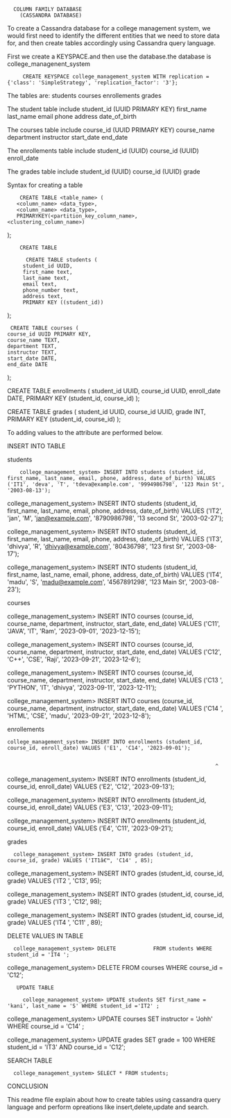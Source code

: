 
      COLUMN FAMILY DATABASE
        (CASSANDRA DATABASE)


To create a Cassandra database for a college management system, we would first need to identify the different entities that we need to store data for, and then create tables accordingly using Cassandra query language.


 First we create a KEYSPACE.and then use the database.the database is college_managenent_system
        
         CREATE KEYSPACE college_management_system WITH replication = {'class': 'SimpleStrategy', 'replication_factor': '3'};

The tables are:
              students
              courses
              enrollements
              grades

The student table include
           student_id (UUID PRIMARY KEY)
           first_name                          
           last_name 
           email 
           phone 
           address 
           date_of_birth 

The courses table include
          course_id (UUID PRIMARY KEY)
          course_name 
          department
          instructor
          start_date
          end_date


The enrollements table include
         student_id (UUID)
         course_id (UUID)
         enroll_date 


The grades table include
        student_id (UUID)
        course_id (UUID)
        grade 

Syntax for creating a table
           

        CREATE TABLE <table_name> (
       <column_name> <data_type>,
       <column_name> <data_type>,
       PRIMARYKEY(<partition_key_column_name>,     <clustering_column_name>)
);

        CREATE TABLE
             
          CREATE TABLE students (
         student_id UUID,
         first_name text,
         last_name text,
         email text,
         phone_number text,
         address text,
         PRIMARY KEY ((student_id))
);




     CREATE TABLE courses (
    course_id UUID PRIMARY KEY,
    course_name TEXT,
    department TEXT,
    instructor TEXT,
    start_date DATE,
    end_date DATE
);

CREATE TABLE enrollments (
    student_id UUID,
    course_id UUID,
    enroll_date DATE,
    PRIMARY KEY (student_id, course_id)
);

CREATE TABLE grades (
    student_id UUID,
    course_id UUID,
    grade INT,
    PRIMARY KEY (student_id, course_id)
);


To adding values to the attribute are performed below.

INSERT INTO TABLE

students
             
        college_management_system> INSERT INTO students (student_id, first_name, last_name, email, phone, address, date_of_birth) VALUES ('IT1', 'deva', 'T', 'tdeva@example.com', '9994986798', '123 Main St', '2003-08-13');

college_management_system> INSERT INTO students (student_id, first_name, last_name, email, phone, address, date_of_birth) VALUES ('IT2', 'jan', 'M', 'jan@example.com', '8790986798', '13 second St', '2003-02-27');

college_management_system> INSERT INTO students (student_id, first_name, last_name, email, phone, address, date_of_birth) VALUES ('IT3', 'dhivya', 'R', 'dhivya@example.com', '80436798', '123 first St', '2003-08-17');

college_management_system> INSERT INTO students (student_id, first_name, last_name, email, phone, address, date_of_birth) VALUES ('IT4', 'madu', 'S', 'madu@example.com', '4567891298', '123 Main St', '2003-08-23');




courses

college_management_system> INSERT INTO courses (course_id, course_name, department, instructor, start_date, end_date) VALUES ('C11', 'JAVA', 'IT', 'Ram', '2023-09-01', '2023-12-15');

college_management_system> INSERT INTO courses (course_id, course_name, department, instructor, start_date, end_date) VALUES ('C12', 'C++', 'CSE', 'Raji', '2023-09-21', '2023-12-6');

college_management_system> INSERT INTO courses (course_id, course_name, department, instructor, start_date, end_date) VALUES ('C13 ', 'PYTHON', 'IT', 'dhivya', '2023-09-11', '2023-12-11');

college_management_system> INSERT INTO courses (course_id, course_name, department, instructor, start_date, end_date) VALUES ('C14 ', 'HTML', 'CSE', 'madu', '2023-09-21', '2023-12-8');



enrollements
     
    college_management_system> INSERT INTO enrollments (student_id, course_id, enroll_date) VALUES ('E1', 'C14', '2023-09-01');


                                                                       ^
college_management_system> INSERT INTO enrollments (student_id, course_id, enroll_date) VALUES ('E2', 'C12', '2023-09-13');

college_management_system> INSERT INTO enrollments (student_id, course_id, enroll_date) VALUES ('E3', 'C13', '2023-09-11');

college_management_system> INSERT INTO enrollments (student_id, course_id, enroll_date) VALUES ('E4', 'C11', '2023-09-21');

    
grades
   
      college_management_system> INSERT INTO grades (student_id, course_id, grade) VALUES ('IT1â€™, 'C14' , 85);

college_management_system> INSERT INTO grades (student_id, course_id, grade) VALUES ('IT2 ', 'C13', 95);

college_management_system> INSERT INTO grades (student_id, course_id, grade) VALUES ('IT3 ', 'C12', 98);

college_management_system> INSERT INTO grades (student_id, course_id, grade) VALUES ('IT4 ', 'C11' , 89);


DELETE VALUES IN TABLE

      college_management_system> DELETE            FROM students WHERE student_id = 'IT4 ';

college_management_system> DELETE FROM courses WHERE course_id = 'C12';

        


       UPDATE TABLE

         college_management_system> UPDATE students SET first_name = 'kani', last_name = 'S' WHERE student_id ='IT2' ;



                                                           
college_management_system> UPDATE courses SET instructor = 'Johh' WHERE course_id = 'C14' ;

college_management_system> UPDATE grades SET grade = 100 WHERE student_id = 'IT3' AND course_id = 'C12';


SEARCH TABLE


      college_management_system> SELECT * FROM students;



CONCLUSION
     
 This readme file explain about how to create tables using cassandra query language and perform opreations like insert,delete,update and search.



